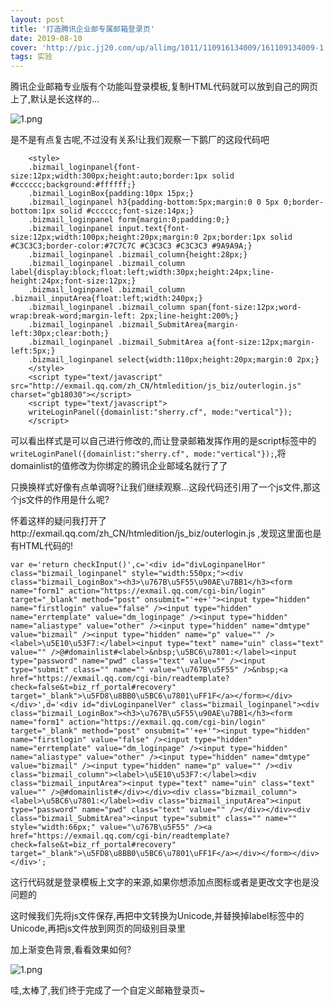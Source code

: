 ```yaml
---
layout: post
title: '打造腾讯企业邮专属邮箱登录页'
date: 2019-08-10
cover: 'http://pic.jj20.com/up/allimg/1011/110916134009/161109134009-1.jpg'
tags: 实验
---
```


腾讯企业邮箱专业版有个功能叫登录模板,复制HTML代码就可以放到自己的网页上了,默认是长这样的...

![1.png](https://s2.ax1x.com/2019/08/10/eXkghQ.png)

是不是有点复古呢,不过没有关系!让我们观察一下鹅厂的这段代码吧

```
    <style>
    .bizmail_loginpanel{font-size:12px;width:300px;height:auto;border:1px solid #cccccc;background:#ffffff;}
    .bizmail_LoginBox{padding:10px 15px;}
    .bizmail_loginpanel h3{padding-bottom:5px;margin:0 0 5px 0;border-bottom:1px solid #cccccc;font-size:14px;}
    .bizmail_loginpanel form{margin:0;padding:0;}
    .bizmail_loginpanel input.text{font-size:12px;width:100px;height:20px;margin:0 2px;border:1px solid #C3C3C3;border-color:#7C7C7C #C3C3C3 #C3C3C3 #9A9A9A;}
    .bizmail_loginpanel .bizmail_column{height:28px;}
    .bizmail_loginpanel .bizmail_column label{display:block;float:left;width:30px;height:24px;line-height:24px;font-size:12px;}
    .bizmail_loginpanel .bizmail_column .bizmail_inputArea{float:left;width:240px;}
    .bizmail_loginpanel .bizmail_column span{font-size:12px;word-wrap:break-word;margin-left: 2px;line-height:200%;}
    .bizmail_loginpanel .bizmail_SubmitArea{margin-left:30px;clear:both;}
    .bizmail_loginpanel .bizmail_SubmitArea a{font-size:12px;margin-left:5px;}
    .bizmail_loginpanel select{width:110px;height:20px;margin:0 2px;}
    </style>
    <script type="text/javascript" src="http://exmail.qq.com/zh_CN/htmledition/js_biz/outerlogin.js"  charset="gb18030"></script>
    <script type="text/javascript">
    writeLoginPanel({domainlist:"sherry.cf", mode:"vertical"});
    </script>
```

可以看出样式是可以自己进行修改的,而让登录邮箱发挥作用的是script标签中的`writeLoginPanel({domainlist:"sherry.cf", mode:"vertical"});`,将domainlist的值修改为你绑定的腾讯企业邮域名就行了了

只换换样式好像有点单调呀?让我们继续观察...这段代码还引用了一个js文件,那这个js文件的作用是什么呢?

怀着这样的疑问我打开了http://exmail.qq.com/zh_CN/htmledition/js_biz/outerlogin.js ,发现这里面也是有HTML代码的!

```
var e='return checkInput()',c='<div id="divLoginpanelHor" class="bizmail_loginpanel" style="width:550px;"><div class="bizmail_LoginBox"><h3>\u767B\u5F55\u90AE\u7BB1</h3><form name="form1" action="https://exmail.qq.com/cgi-bin/login" target="_blank" method="post" onsubmit="'+e+'"><input type="hidden" name="firstlogin" value="false" /><input type="hidden" name="errtemplate" value="dm_loginpage" /><input type="hidden" name="aliastype" value="other" /><input type="hidden" name="dmtype" value="bizmail" /><input type="hidden" name="p" value="" /><label>\u5E10\u53F7:</label><input type="text" name="uin" class="text" value="" />@#domainlist#<label>&nbsp;\u5BC6\u7801:</label><input type="password" name="pwd" class="text" value="" /><input type="submit" class="" name="" value="\u767B\u5F55" />&nbsp;<a href="https://exmail.qq.com/cgi-bin/readtemplate?check=false&t=biz_rf_portal#recovery" target="_blank">\u5FD8\u8BB0\u5BC6\u7801\uFF1F</a></form></div></div>',d='<div id="divLoginpanelVer" class="bizmail_loginpanel"><div class="bizmail_LoginBox"><h3>\u767B\u5F55\u90AE\u7BB1</h3><form name="form1" action="https://exmail.qq.com/cgi-bin/login" target="_blank" method="post" onsubmit="'+e+'"><input type="hidden" name="firstlogin" value="false" /><input type="hidden" name="errtemplate" value="dm_loginpage" /><input type="hidden" name="aliastype" value="other" /><input type="hidden" name="dmtype" value="bizmail" /><input type="hidden" name="p" value="" /><div class="bizmail_column"><label>\u5E10\u53F7:</label><div class="bizmail_inputArea"><input type="text" name="uin" class="text" value="" />@#domainlist#</div></div><div class="bizmail_column"><label>\u5BC6\u7801:</label><div class="bizmail_inputArea"><input type="password" name="pwd" class="text" value="" /></div></div><div class="bizmail_SubmitArea"><input type="submit" class="" name="" style="width:66px;" value="\u767B\u5F55" /><a href="https://exmail.qq.com/cgi-bin/readtemplate?check=false&t=biz_rf_portal#recovery" target="_blank">\u5FD8\u8BB0\u5BC6\u7801\uFF1F</a></div></form></div></div>';
```

这行代码就是登录模板上文字的来源,如果你想添加点图标或者是更改文字也是没问题的

这时候我们先将js文件保存,再把中文转换为Unicode,并替换掉label标签中的Unicode,再把js文件放到网页的同级别目录里

加上渐变色背景,看看效果如何?

![1.png](https://s2.ax1x.com/2019/08/10/eXm6A0.md.png)

哇,太棒了,我们终于完成了一个自定义邮箱登录页~
